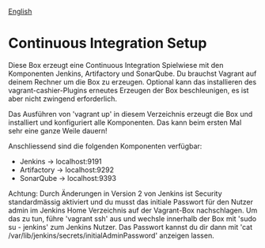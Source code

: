 [English](README.md)

# Continuous Integration Setup

Diese Box erzeugt eine Continuous Integration Spielwiese mit den Komponenten Jenkins, Artifactory und SonarQube. 
Du brauchst Vagrant auf deinem Rechner um die Box zu erzeugen. Optional kann das installieren des vagrant-cashier-Plugins 
erneutes Erzeugen der Box beschleunigen, es ist aber nicht zwingend erforderlich.

Das Ausführen von 'vagrant up' in diesem Verzeichnis erzeugt die Box und installiert und konfiguriert alle Komponenten. 
Das kann beim ersten Mal sehr eine ganze Weile dauern!

Anschliessend sind die folgenden Komponenten verfügbar:

* Jenkins ->     localhost:9191
* Artifactory -> localhost:9292
* SonarQube ->   localhost:9393

Achtung: Durch Änderungen in Version 2 von Jenkins ist Security standardmässig aktiviert und du musst das initiale
Passwort für den Nutzer admin im Jenkins Home Verzeichnis auf der Vagrant-Box nachschlagen. Um das zu tun, führe 'vagrant ssh' aus und 
wechsle innerhalb der Box mit 'sudo su - jenkins' zum Jenkins Nutzer. Das Passwort kannst du dir dann mit 
'cat /var/lib/jenkins/secrets/initialAdminPassword' anzeigen lassen.